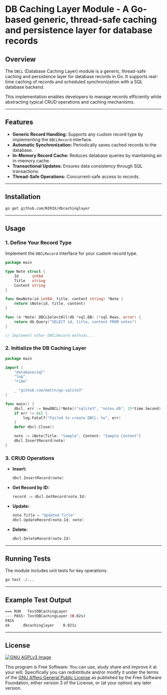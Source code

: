 # DB Caching Layer Module - A Go-based generic, thread-safe caching and persistence layer for database records

## Overview
The `DBCL` (Database Caching Layer) module is a generic, thread-safe caching and persistence layer for database records in Go. It supports real-time caching of records and scheduled synchronization with a SQL database backend.

This implementation enables developers to manage records efficiently while abstracting typical CRUD operations and caching mechanisms.

---

## Features

- **Generic Record Handling:** Supports any custom record type by implementing the `DBCLRecord` interface.
- **Automatic Synchronization:** Periodically saves cached records to the database.
- **In-Memory Record Cache:** Reduces database queries by maintaining an in-memory cache.
- **Transactional Updates:** Ensures data consistency through SQL transactions.
- **Thread-Safe Operations:** Concurrent-safe access to records.

---

## Installation

```bash
go get github.com/NIR3X/dbcachinglayer
```

---

## Usage

### 1. Define Your Record Type
Implement the `DBCLRecord` interface for your custom record type.

```go
package main

type Note struct {
    Id      int64
    Title   string
    Content string
}

func NewNote(id int64, title, content string) *Note {
	return &Note{id, title, content}
}

func (n *Note) DBCLSelectAll(db *sql.DB) (*sql.Rows, error) {
	return db.Query("SELECT id, title, content FROM notes")
}

// Implement other DBCLRecord methods...
```

### 2. Initialize the DB Caching Layer

```go
package main

import (
    "database/sql"
    "log"
    "time"

    _ "github.com/mattn/go-sqlite3"
)

func main() {
    dbcl, err := NewDBCL[*Note]("sqlite3", "notes.db", 15*time.Second)
    if err != nil {
        log.Fatalf("Failed to create DBCL: %v", err)
    }
    defer dbcl.Close()

    note := &Note{Title: "Sample", Content: "Sample Content"}
    dbcl.InsertRecord(note)
}
```

### 3. CRUD Operations

- **Insert:**
  ```go
  dbcl.InsertRecord(note)
  ```

- **Get Record by ID:**
  ```go
  record := dbcl.GetRecord(note.Id)
  ```

- **Update:**
  ```go
  note.Title = "Updated Title"
  dbcl.UpdateRecord(note.Id, note)
  ```

- **Delete:**
  ```go
  dbcl.DeleteRecord(note.Id)
  ```

---

## Running Tests

The module includes unit tests for key operations.

```bash
go test ./...
```

---

## Example Test Output

```bash
=== RUN   TestDBCachingLayer
--- PASS: TestDBCachingLayer (0.02s)
PASS
ok      dbcachinglayer    0.021s
```

---

## License

[![GNU AGPLv3 Image](https://www.gnu.org/graphics/agplv3-155x51.png)](https://www.gnu.org/licenses/agpl-3.0.html)

This program is Free Software: You can use, study share and improve it at your
will. Specifically you can redistribute and/or modify it under the terms of the
[GNU Affero General Public License](https://www.gnu.org/licenses/agpl-3.0.html) as
published by the Free Software Foundation, either version 3 of the License, or
(at your option) any later version.

